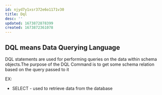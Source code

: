 ```yaml
---
id: njyd7y1xsr372e6o1171v30
title: Dql
desc: ''
updated: 1673872878399
created: 1673872361078
---
```


## DQL means Data Querying Language

DQL statements are used for performing queries on the data within schema objects.The purpose of the DQL Command is to get some schema relation based on the query passed to it

EX:

- SELECT - used to retrieve data from the database
  